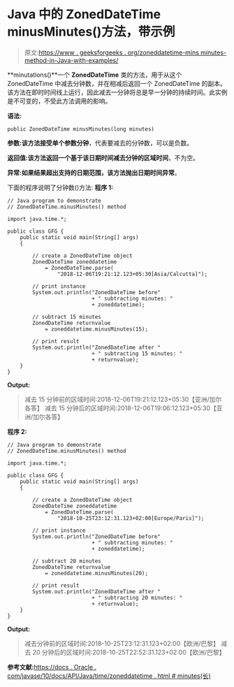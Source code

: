 # Java 中的 ZonedDateTime minusMinutes()方法，带示例

> 原文:[https://www . geeksforgeeks . org/zoneddatetime-mins minutes-method-in-Java-with-examples/](https://www.geeksforgeeks.org/zoneddatetime-minusminutes-method-in-java-with-examples/)

**minutations()**一个 **ZonedDateTime** 类的方法，用于从这个 ZonedDateTime 中减去分钟数，并在相减后返回一个 ZonedDateTime 的副本。该方法在即时时间线上运行，因此减去一分钟将总是早一分钟的持续时间。此实例是不可变的，不受此方法调用的影响。

**语法:**

```
public ZonedDateTime minusMinutes(long minutes)

```

**参数:**该方法接受单个参数**分钟**，代表要减去的分钟数，可以是负数。

**返回值:**该方法返回一个基于该日期时间减去分钟的**区域时间**，不为空。

**异常:**如果结果超出支持的日期范围，该方法抛出**日期时间异常**。

下面的程序说明了分钟数()方法:
**程序 1:**

```
// Java program to demonstrate
// ZonedDateTime.minusMinutes() method

import java.time.*;

public class GFG {
    public static void main(String[] args)
    {

        // create a ZonedDateTime object
        ZonedDateTime zoneddatetime
            = ZonedDateTime.parse(
                "2018-12-06T19:21:12.123+05:30[Asia/Calcutta]");

        // print instance
        System.out.println("ZonedDateTime before"
                           + " subtracting minutes: "
                           + zoneddatetime);

        // subtract 15 minutes
        ZonedDateTime returnvalue
            = zoneddatetime.minusMinutes(15);

        // print result
        System.out.println("ZonedDateTime after "
                           + " subtracting 15 minutes: "
                           + returnvalue);
    }
}
```

**Output:**

> 减去 15 分钟前的区域时间:2018-12-06T19:21:12.123+05:30【亚洲/加尔各答】
> 减去 15 分钟后的区域时间:2018-12-06T19:06:12.123+05:30【亚洲/加尔各答】

**程序 2:**

```
// Java program to demonstrate
// ZonedDateTime.minusMinutes() method

import java.time.*;

public class GFG {
    public static void main(String[] args)
    {

        // create a ZonedDateTime object
        ZonedDateTime zoneddatetime
            = ZonedDateTime.parse(
                "2018-10-25T23:12:31.123+02:00[Europe/Paris]");

        // print instance
        System.out.println("ZonedDateTime before"
                           + " subtracting minutes: "
                           + zoneddatetime);

        // subtract 20 minutes
        ZonedDateTime returnvalue
            = zoneddatetime.minusMinutes(20);

        // print result
        System.out.println("ZonedDateTime after "
                           + " subtracting 20 minutes: "
                           + returnvalue);
    }
}
```

**Output:**

> 减去分钟前的区域时间:2018-10-25T23:12:31.123+02:00【欧洲/巴黎】
> 减去 20 分钟后的区域时间:2018-10-25T22:52:31.123+02:00【欧洲/巴黎】

**参考文献:**[https://docs . Oracle . com/javase/10/docs/API/Java/time/zoneddatetime . html # minutes(长)](https://docs.oracle.com/javase/10/docs/api/java/time/ZonedDateTime.html#minusMinutes(long))